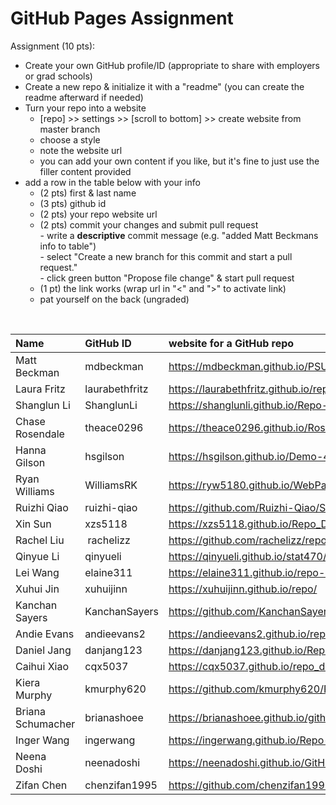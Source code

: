 # GitHub Pages Assignment

Assignment (10 pts):
- Create your own GitHub profile/ID (appropriate to share with employers or grad schools)  
- Create a new repo & initialize it with a "readme" (you can create the readme afterward if needed)  
- Turn your repo into a website  
    - [repo] >> settings >> [scroll to bottom] >> create website from master branch  
    - choose a style  
    - note the website url  
    - you can add your own content if you like, but it's fine to just use the filler content provided  
- add a row in the table below with your info  
    - (2 pts) first & last name  
    - (3 pts) github id  
    - (2 pts) your repo website url  
    - (2 pts) commit your changes and submit pull request   
            - write a **descriptive** commit message (e.g. "added Matt Beckmans info to table")  
            - select "Create a new branch for this commit and start a pull request."   
            - click green button "Propose file change" & start pull request  
    - (1 pt) the link works (wrap url in "<" and ">" to activate link)  
    - pat yourself on the back (ungraded)  

<br>


|Name                   |GitHub ID         |website for a GitHub repo  |  
|:----------------------|:-----------------|:--------------------------|  
| Matt Beckman    | mdbeckman      | <https://mdbeckman.github.io/PSU-Data-Science/>   |  
| Laura Fritz |laurabethfritz  |<https://laurabethfritz.github.io/repodemo/>  |
| Shanglun Li | ShanglunLi | <https://shanglunli.github.io/Repo-Demo/> |
| Chase Rosendale | theace0296 | <https://theace0296.github.io/Rosendale/> |
| Hanna Gilson | hsgilson | <https://hsgilson.github.io/Demo-470/> |
| Ryan Williams | WilliamsRK | <https://ryw5180.github.io/WebPageStat470/>|
| Ruizhi Qiao | ruizhi-qiao | <https://github.com/Ruizhi-Qiao/STAT470-police> |
| Xin Sun | xzs5118 | <https://xzs5118.github.io/Repo_D/> |
| Rachel Liu    |  rachelizz  | https://github.com/rachelizz/repo-demo   |
| Qinyue Li | qinyueli| <https://qinyueli.github.io/stat470/>|
| Lei Wang | elaine311|<https://elaine311.github.io/repo-demo/>|
| Xuhui Jin | xuhuijinn | <https://xuhuijinn.github.io/repo/>|
| Kanchan Sayers | KanchanSayers | <https://github.com/KanchanSayers/Repository-Demo> |
| Andie Evans | andieevans2 | <https://andieevans2.github.io/repodemo/> |
| Daniel Jang | danjang123 | <https://danjang123.github.io/Repo-Demo/> |
| Caihui Xiao | cqx5037 | <https://cqx5037.github.io/repo_domo_-/>|
| Kiera Murphy | kmurphy620 | <https://github.com/kmurphy620/Repo-demo> |
| Briana Schumacher | brianashoee | <https://brianashoee.github.io/github-assignment/> |
| Inger Wang | ingerwang | <https://ingerwang.github.io/Repo-Demo/> |
| Neena Doshi | neenadoshi | <https://neenadoshi.github.io/GitHub-Practice-470/> |
| Zifan Chen | chenzifan1995 | https://github.com/chenzifan1995/repo/edit/master/README.md|
